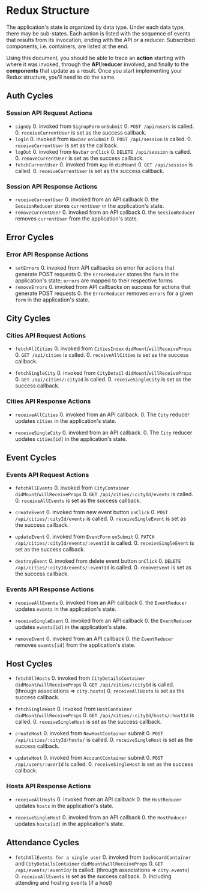 # Redux Structure

The application's state is organized by data type. Under each data type, there
may be sub-states. Each action is listed with the sequence of events that
results from its invocation, ending with the API or a reducer. Subscribed
components, i.e. containers, are listed at the end.

Using this document, you should be able to trace an **action** starting with
where it was invoked, through the **API**/**reducer** involved, and finally to
the **components** that update as a result. Once you start implementing your
Redux structure, you'll need to do the same.

## Auth Cycles

### Session API Request Actions

* `signUp`
  0. invoked from `SignupForm` `onSubmit`
  0. `POST /api/users` is called.
  0. `receiveCurrentUser` is set as the success callback.
* `logIn`
  0. invoked from `Navbar` `onSubmit`
  0. `POST /api/session` is called.
  0. `receiveCurrentUser` is set as the callback.
* `logOut`
  0. invoked from `Navbar` `onClick`
  0. `DELETE /api/session` is called.
  0. `removeCurrentUser` is set as the success callback.
* `fetchCurrentUser`
  0. invoked from `App` in `didMount`
  0. `GET /api/session` is called.
  0. `receiveCurrentUser` is set as the success callback.

### Session API Response Actions

* `receiveCurrentUser`
  0. invoked from an API callback
  0. the `SessionReducer` stores `currentUser` in the application's state.
* `removeCurrentUser`
  0. invoked from an API callback
  0. the `SessionReducer` removes `currentUser` from the application's state.

## Error Cycles

### Error API Response Actions
* `setErrors`
  0. invoked from API callbacks on error for actions that generate POST requests
  0. the `ErrorReducer` stores the `form` in the application's state; `errors` are mapped to their respective forms
* `removeErrors`
  0. invoked from API callbacks on success for actions that generate POST requests
  0. the `ErrorReducer` removes `errors` for a given `form` in the application's state.

## City Cycles

### Cities API Request Actions

* `fetchAllCities`
  0. invoked from `CitiesIndex` `didMount`/`willReceiveProps`
  0. `GET /api/cities` is called.
  0. `receiveAllCities` is set as the success callback.

* `fetchSingleCity`
  0. invoked from `CityDetail` `didMount`/`willReceiveProps`
  0. `GET /api/cities/:cityId` is called.
  0. `receiveSingleCity` is set as the success callback.


### Cities API Response Actions

* `receiveAllCities`
  0. invoked from an API callback.
  0. The `City` reducer updates `cities` in the application's state.

* `receiveSingleCity`
  0. invoked from an API callback.
  0. The `City` reducer updates `cities[id]` in the application's state.


## Event Cycles

### Events API Request Actions

* `fetchAllEvents`
  0. invoked from `CityContainer` `didMount`/`willReceiveProps`
  0. `GET /api/cities/:cityId/events` is called.
  0. `receiveAllEvents` is set as the success callback.

* `createEvent`
  0. invoked from new event button `onClick`
  0. `POST /api/cities/:cityId/events` is called.
  0. `receiveSingleEvent` is set as the success callback.

* `updateEvent`
  0. invoked from `EventForm` `onSubmit`
  0. `PATCH /api/cities/:cityId/events/:eventId` is called.
  0. `receiveSingleEvent` is set as the success callback.

* `destroyEvent`
  0. invoked from delete event button `onClick`
  0. `DELETE /api/cities/:cityId/events/:eventId` is called.
  0. `removeEvent` is set as the success callback.

### Events API Response Actions

* `receiveAllEvents`
  0. invoked from an API callback
  0. the `EventReducer` updates `events` in the application's state.

* `receiveSingleEvent`
  0. invoked from an API callback
  0. the `EventReducer` updates `events[id]` in the application's state.

* `removeEvent`
  0. invoked from an API callback
  0. the `EventReducer` removes `events[id]` from the application's state.


## Host Cycles

* `fetchAllHosts`
  0. invoked from `CityDetailsContainer` `didMount`/`willReceiveProps`
  0. `GET /api/cities/:cityId` is called. (through associations => `city.hosts`)
  0. `receiveAllHosts` is set as the success callback.

* `fetchSingleHost`
  0. invoked from `HostContainer` `didMount`/`willReceiveProps`
  0. `GET /api/cities/:cityId/hosts/:hostId` is called.
  0. `receiveSingleHost` is set as the success callback.

* `createHost`
  0. invoked from `NewHostContainer` submit
  0. `POST /api/cities/:cityId/hosts/` is called.
  0. `receiveSingleHost` is set as the success callback.  

* `updateHost`
  0. invoked from `AccountContainer` submit
  0. `POST /api/users/:userId` is called.
  0. `receiveSingleHost` is set as the success callback.  


### Hosts API Response Actions

* `receiveAllHosts`
  0. invoked from an API callback
  0. the `HostReducer` updates `hosts` in the application's state.

* `receiveSingleHost`
  0. invoked from an API callback
  0. the `HostReducer` updates `hosts[id]` in the application's state.


## Attendance Cycles

* `fetchAllEvents for a single user`
  0. invoked from `DashboardContainer` and `CityDetailsContainer` `didMount`/`willReceiveProps`
  0. `GET /api/events/:eventId/` is called. (through associations => `city.events`)
  0. `receiveAllEvents` is set as the success callback.
  0. Including attending and hosting events (if a host)

<!-- * `fetchSingleEvent`
  0. invoked from `HostContainer` `didMount`/`willReceiveProps`
  0. `GET /api/cities/:cityId/hosts/:hostId` is called.
  0. `receiveSingleHost` is set as the success callback. -->

